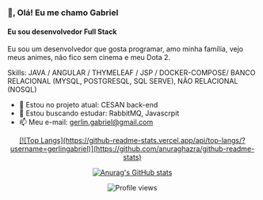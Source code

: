 ### 👋, Olá! Eu me chamo Gabriel
#### Eu sou desenvolvedor Full Stack
Eu sou um desenvolvedor que gosta programar, amo minha família, vejo meus animes, não fico sem cinema e meu Dota 2.

Skills: JAVA / ANGULAR / THYMELEAF / JSP / DOCKER-COMPOSE/ BANCO RELACIONAL (MYSQL, POSTGRESQL, SQL SERVE), NÃO RELACIONAL (NOSQL)

- 🔭 Estou no projeto atual: CESAN back-end
- 🌱 Estou buscando estudar: RabbitMQ, Javascrpit 
- 📫 Meu e-mail: gerlin.gabriel@gmail.com 

<div align="center">
  <a href="https://github.com/gerlingabriel">
  [![Top Langs](https://github-readme-stats.vercel.app/api/top-langs/?username=gerlingabriel)](https://github.com/anuraghazra/github-readme-stats)  
    
  [![Anurag's GitHub stats](https://github-readme-stats.vercel.app/api?username=gerlingabriel)](https://github.com/anuraghazra/github-readme-stats) 
    
  ![Profile views](https://gpvc.arturio.dev/gerlingabriel)  
